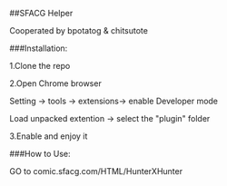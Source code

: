 ##SFACG Helper   

Cooperated by bpotatog & chitsutote

###Installation:


1.Clone the repo

2.Open Chrome browser

Setting -> tools -> extensions-> enable Developer mode

Load unpacked extention  -> select the "plugin" folder

3.Enable and enjoy it


###How to Use:

GO to comic.sfacg.com/HTML/HunterXHunter






